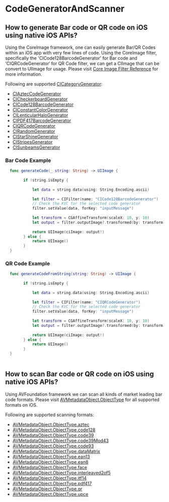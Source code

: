 # CodeGeneratorAndScanner

## How to generate Bar code or QR code on iOS using native iOS APIs?

Using the CoreImage framework, one can easily generate Bar/QR Codes within an iOS app with very few lines of code. Using the CoreImage filter, specifically the 'CICode128BarcodeGenerator' for Bar code and ‘CIQRCodeGenerator‘ for QR Code filter, we can get a CIImage that can be convert to UIImage for usage. Please visit [Core Image Filter Reference](https://developer.apple.com/library/archive/documentation/GraphicsImaging/Reference/CoreImageFilterReference/index.html) for more information.

Following are supported [CICategoryGenerator](https://developer.apple.com/library/archive/documentation/GraphicsImaging/Reference/CoreImageFilterReference/index.html#//apple_ref/doc/uid/TP30000136-SW142):
  - [CIAztecCodeGenerator](https://developer.apple.com/library/archive/documentation/GraphicsImaging/Reference/CoreImageFilterReference/index.html#//apple_ref/doc/filter/ci/CIAztecCodeGenerator)
  - [CICheckerboardGenerator](https://developer.apple.com/library/archive/documentation/GraphicsImaging/Reference/CoreImageFilterReference/index.html#//apple_ref/doc/filter/ci/CICheckerboardGenerator)
  - [CICode128BarcodeGenerator](https://developer.apple.com/library/archive/documentation/GraphicsImaging/Reference/CoreImageFilterReference/index.html#//apple_ref/doc/filter/ci/CICode128BarcodeGenerator)
  - [CIConstantColorGenerator](https://developer.apple.com/library/archive/documentation/GraphicsImaging/Reference/CoreImageFilterReference/index.html#//apple_ref/doc/filter/ci/CIConstantColorGenerator)
  - [CILenticularHaloGenerator](https://developer.apple.com/library/archive/documentation/GraphicsImaging/Reference/CoreImageFilterReference/index.html#//apple_ref/doc/filter/ci/CILenticularHaloGenerator)
  - [CIPDF417BarcodeGenerator](https://developer.apple.com/library/archive/documentation/GraphicsImaging/Reference/CoreImageFilterReference/index.html#//apple_ref/doc/filter/ci/CIPDF417BarcodeGenerator)
  - [CIQRCodeGenerator](https://developer.apple.com/library/archive/documentation/GraphicsImaging/Reference/CoreImageFilterReference/index.html#//apple_ref/doc/filter/ci/CIQRCodeGenerator)
  - [CIRandomGenerator](https://developer.apple.com/library/archive/documentation/GraphicsImaging/Reference/CoreImageFilterReference/index.html#//apple_ref/doc/filter/ci/CIRandomGenerator)
  - [CIStarShineGenerator](https://developer.apple.com/library/archive/documentation/GraphicsImaging/Reference/CoreImageFilterReference/index.html#//apple_ref/doc/filter/ci/CIStarShineGenerator)
  - [CIStripesGenerator](https://developer.apple.com/library/archive/documentation/GraphicsImaging/Reference/CoreImageFilterReference/index.html#//apple_ref/doc/filter/ci/CIStripesGenerator)
  - [CISunbeamsGenerator](https://developer.apple.com/library/archive/documentation/GraphicsImaging/Reference/CoreImageFilterReference/index.html#//apple_ref/doc/filter/ci/CISunbeamsGenerator)


### Bar Code Example
``` swift
  func generateCode(_ string: String) -> UIImage {
        
        if !string.isEmpty {
            
            let data = string.data(using: String.Encoding.ascii)
            
            let filter = CIFilter(name: "CICode128BarcodeGenerator")
            // Check the KVC for the selected code generator
            filter.setValue(data, forKey: "inputMessage")   
            
            let transform = CGAffineTransform(scaleX: 10, y: 10)
            let output = filter.outputImage?.transformed(by: transform)
            
            return UIImage(ciImage: output!)
        } else {
            return UIImage()
        }
  }

```

### QR Code Example
``` swift
  func generateCodeFromString(string: String) -> UIImage {
        
        if !string.isEmpty {
            
            let data = string.data(using: String.Encoding.ascii)
            
            let filter = CIFilter(name: "CIQRCodeGenerator")
            // Check the KVC for the selected code generator
            filter.setValue(data, forKey: "inputMessage")
            
            let transform = CGAffineTransform(scaleX: 10, y: 10)
            let output = filter.outputImage?.transformed(by: transform)
            
            return UIImage(ciImage: output!)
        } else {
            return UIImage()
        }
  }
    
```  

## How to scan Bar code or QR code on iOS using native iOS APIs?

Using AVFoundation framework we can scan all kinds of market leading bar code formats. Please visit [AVMetadataObject.ObjectType](https://developer.apple.com/documentation/avfoundation/avmetadataobject/objecttype) for all supported formats on iOS.

Following are supported scanning formats:
 - [AVMetadataObject.ObjectType.aztec](https://developer.apple.com/documentation/avfoundation/avmetadataobject/objecttype/1618809-aztec)
 - [AVMetadataObject.ObjectType.code128](https://developer.apple.com/documentation/avfoundation/avmetadataobject/objecttype/1618817-code128)
 - [AVMetadataObject.ObjectType.code39](https://developer.apple.com/documentation/avfoundation/avmetadataobject/objecttype/1618814-code39)
 - [AVMetadataObject.ObjectType.code39Mod43](https://developer.apple.com/documentation/avfoundation/avmetadataobject/objecttype/1618811-code39mod43)
 - [AVMetadataObject.ObjectType.code93](https://developer.apple.com/documentation/avfoundation/avmetadataobject/objecttype/1618829-code93)
 - [AVMetadataObject.ObjectType.dataMatrix](https://developer.apple.com/documentation/avfoundation/avmetadataobject/objecttype/1618802-datamatrix)
 - [AVMetadataObject.ObjectType.ean13](https://developer.apple.com/documentation/avfoundation/avmetadataobject/objecttype/1618807-ean13)
 - [AVMetadataObject.ObjectType.ean8](https://developer.apple.com/documentation/avfoundation/avmetadataobject/objecttype/1618822-ean8)
 - [AVMetadataObject.ObjectType.face](https://developer.apple.com/documentation/avfoundation/avmetadataobject/objecttype/1385845-face)
 - [AVMetadataObject.ObjectType.interleaved2of5](https://developer.apple.com/documentation/avfoundation/avmetadataobject/objecttype/1618825-interleaved2of5)
 - [AVMetadataObject.ObjectType.itf14](https://developer.apple.com/documentation/avfoundation/avmetadataobject/objecttype/1618831-itf14)
 - [AVMetadataObject.ObjectType.pdf417](https://developer.apple.com/documentation/avfoundation/avmetadataobject/objecttype/1618827-pdf417)
 - [AVMetadataObject.ObjectType.qr](https://developer.apple.com/documentation/avfoundation/avmetadataobject/objecttype/1618819-qr)
 - [AVMetadataObject.ObjectType.upce](https://developer.apple.com/documentation/avfoundation/avmetadataobject/objecttype/1618835-upce)
